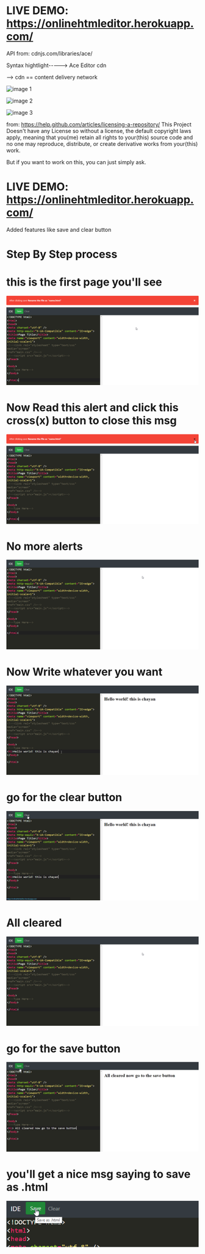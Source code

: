 # LIVE DEMO: https://onlinehtmleditor.herokuapp.com/


API from: cdnjs.com/libraries/ace/

Syntax hightlight----->  Ace Editor cdn

--> cdn == content delivery network


![image 1](https://raw.githubusercontent.com/chayandatta/Online-Editor/master/screenshot%201.png)

![image 2](https://raw.githubusercontent.com/chayandatta/Online-Editor/master/screenshot%202.png)

![image 3](https://raw.githubusercontent.com/chayandatta/Online-Editor/master/screenshot%203.png)

from: https://help.github.com/articles/licensing-a-repository/
This Project Doesn't have any License so
without a license, the default copyright laws apply, meaning that you(me) retain all rights to your(this) source code and no one may reproduce, distribute, or create derivative works from your(this) work.

But if you want to work on this, you can just simply ask.
# LIVE DEMO: https://onlinehtmleditor.herokuapp.com/

Added features like save and clear button

# Step By Step process

# this is the first page you'll see
![step 1](chrome_2018-11-05_10-26-15.png)
# Now Read this alert and click this cross(x) button to close this msg
![step 2](chrome_2018-11-05_10-26-26.png)
# No more alerts
![step 3](chrome_2018-11-05_10-26-39.png)
# Now Write whatever you want
![step 4](chrome_2018-11-05_10-27-12.png)
# go for the clear button
![step 5](chrome_2018-11-05_10-27-22.png)
# All cleared
![step 6](chrome_2018-11-05_10-26-39.png)
# go for the save button
![step 7](chrome_2018-11-05_10-28-13.png)
# you'll get a nice msg saying to save as .html
![step 8](chrome_2018-11-05_10-28-26.png)
# 
